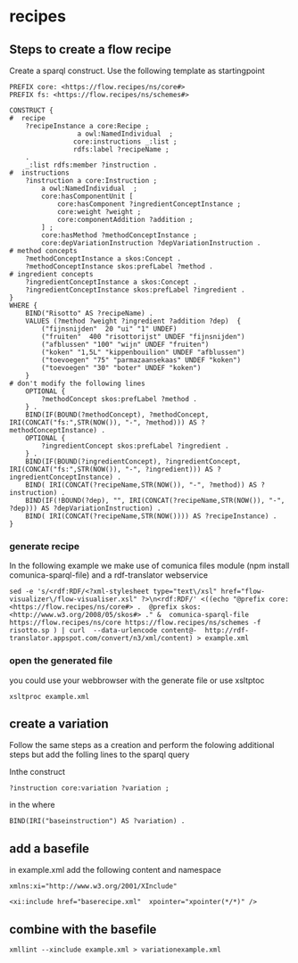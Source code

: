 # recipes

## Steps to create a flow recipe
Create a sparql construct. Use the following template as startingpoint
```
PREFIX core: <https://flow.recipes/ns/core#>
PREFIX fs: <https://flow.recipes/ns/schemes#>

CONSTRUCT {
#  recipe	
	?recipeInstance a core:Recipe ;
				 a owl:NamedIndividual  ;
				core:instructions _:list ; 
				rdfs:label ?recipeName ;
	.
	_:list rdfs:member ?instruction .
#  instructions
	?instruction a core:Instruction ;
		a owl:NamedIndividual  ;
		core:hasComponentUnit [
			core:hasComponent ?ingredientConceptInstance ;
			core:weight ?weight ;
			core:componentAddition ?addition ;
		] ;
		core:hasMethod ?methodConceptInstance ;
		core:depVariationInstruction ?depVariationInstruction .
# method concepts
	?methodConceptInstance a skos:Concept .
	?methodConceptInstance skos:prefLabel ?method .
# ingredient concepts
	?ingredientConceptInstance a skos:Concept .
	?ingredientConceptInstance skos:prefLabel ?ingredient .
}
WHERE {
	BIND("Risotto" AS ?recipeName) .
	VALUES (?method ?weight ?ingredient ?addition ?dep)  {
		("fijnsnijden"  20 "ui" "1" UNDEF)
		("fruiten"  400 "risottorijst" UNDEF "fijnsnijden")
		("afblussen" "100" "wijn" UNDEF "fruiten") 
		("koken" "1,5L" "kippenbouilion" UNDEF "afblussen") 
		("toevoegen" "75" "parmazaansekaas" UNDEF "koken") 
		("toevoegen" "30" "boter" UNDEF "koken") 
	}
# don't modify the following lines
	OPTIONAL {
		?methodConcept skos:prefLabel ?method . 
	} .
	BIND(IF(BOUND(?methodConcept), ?methodConcept, IRI(CONCAT("fs:",STR(NOW()), "-", ?method))) AS ?methodConceptInstance) .
	OPTIONAL {
		?ingredientConcept skos:prefLabel ?ingredient . 
	} .
	BIND(IF(BOUND(?ingredientConcept), ?ingredientConcept, IRI(CONCAT("fs:",STR(NOW()), "-", ?ingredient))) AS ?ingredientConceptInstance) .
	BIND( IRI(CONCAT(?recipeName,STR(NOW()), "-", ?method)) AS ?instruction) .
	BIND(IF(!BOUND(?dep), "", IRI(CONCAT(?recipeName,STR(NOW()), "-", ?dep))) AS ?depVariationInstruction) .
	BIND( IRI(CONCAT(?recipeName,STR(NOW()))) AS ?recipeInstance) .
}
```


### generate recipe

In the following example we make use of comunica files module (npm install comunica-sparql-file) and a rdf-translator webservice

```
sed -e 's/<rdf:RDF/<?xml-stylesheet type="text\/xsl" href="flow-visualizer\/flow-visualiser.xsl" ?>\n<rdf:RDF/' <((echo "@prefix core:  <https://flow.recipes/ns/core#> .  @prefix skos: <http://www.w3.org/2008/05/skos#> ." &  comunica-sparql-file https://flow.recipes/ns/core https://flow.recipes/ns/schemes -f risotto.sp ) | curl  --data-urlencode content@-  http://rdf-translator.appspot.com/convert/n3/xml/content) > example.xml
```

### open the generated file 

you could use your webbrowser with the generate file or use xsltptoc
```
xsltproc example.xml
```

## create a variation

Follow the same steps as a creation and perform the folowing additional steps but add the folling lines to the sparql query

Inthe construct
```
?instruction core:variation ?variation ;

```

in the where 
```
BIND(IRI("baseinstruction") AS ?variation) .
```



## add a basefile

in example.xml add the following content and namespace

```
xmlns:xi="http://www.w3.org/2001/XInclude"
```

```
<xi:include href="baserecipe.xml"  xpointer="xpointer(*/*)" />

```

## combine with the basefile

```
xmllint --xinclude example.xml > variationexample.xml
```

